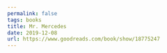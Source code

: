 ```yaml
---
permalink: false
tags: books
title: Mr. Mercedes
date: 2019-12-08
url: https://www.goodreads.com/book/show/18775247
---
```

